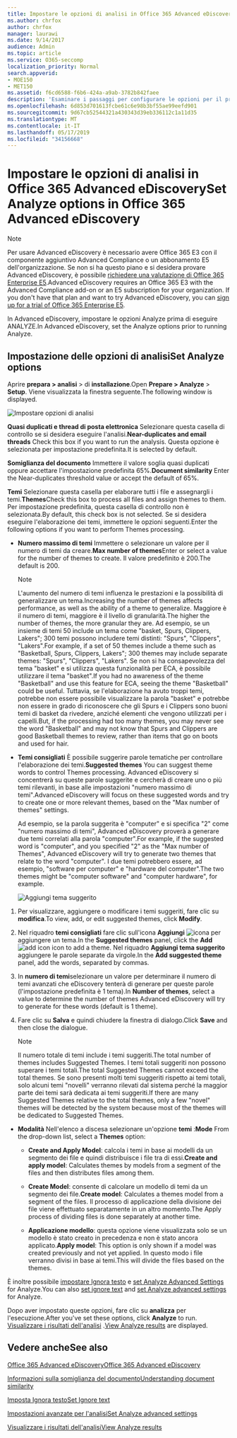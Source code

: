 ```yaml
---
title: Impostare le opzioni di analisi in Office 365 Advanced eDiscovery
ms.author: chrfox
author: chrfox
manager: laurawi
ms.date: 9/14/2017
audience: Admin
ms.topic: article
ms.service: O365-seccomp
localization_priority: Normal
search.appverid:
- MOE150
- MET150
ms.assetid: f6cd6588-f6b6-424a-a9ab-3782b842faee
description: 'Esaminare i passaggi per configurare le opzioni per il processo di analisi in Office 365 Advanced eDiscovery, inclusi i quasi duplicati, i thread di posta elettronica e i temi.  '
ms.openlocfilehash: 6d853d701613fcbe61c6e98b3bf55ae99eefd901
ms.sourcegitcommit: 9d67cb52544321a430343d39eb336112c1a11d35
ms.translationtype: MT
ms.contentlocale: it-IT
ms.lasthandoff: 05/17/2019
ms.locfileid: "34156668"
---
```

# <a name="set-analyze-options-in-office-365-advanced-ediscovery"></a><span data-ttu-id="78f1d-103">Impostare le opzioni di analisi in Office 365 Advanced eDiscovery</span><span class="sxs-lookup"><span data-stu-id="78f1d-103">Set Analyze options in Office 365 Advanced eDiscovery</span></span>

> [!NOTE]
> <span data-ttu-id="78f1d-p101">Per usare Advanced eDiscovery è necessario avere Office 365 E3 con il componente aggiuntivo Advanced Compliance o un abbonamento E5 dell'organizzazione. Se non si ha questo piano e si desidera provare Advanced eDiscovery, è possibile [richiedere una valutazione di Office 365 Enterprise E5](https://go.microsoft.com/fwlink/p/?LinkID=698279).</span><span class="sxs-lookup"><span data-stu-id="78f1d-p101">Advanced eDiscovery requires an Office 365 E3 with the Advanced Compliance add-on or an E5 subscription for your organization. If you don't have that plan and want to try Advanced eDiscovery, you can [sign up for a trial of Office 365 Enterprise E5](https://go.microsoft.com/fwlink/p/?LinkID=698279).</span></span> 
  
<span data-ttu-id="78f1d-106">In Advanced eDiscovery, impostare le opzioni Analyze prima di eseguire ANALYZE.</span><span class="sxs-lookup"><span data-stu-id="78f1d-106">In Advanced eDiscovery, set the Analyze options prior to running Analyze.</span></span>
  
## <a name="set-analyze-options"></a><span data-ttu-id="78f1d-107">Impostazione delle opzioni di analisi</span><span class="sxs-lookup"><span data-stu-id="78f1d-107">Set Analyze options</span></span>

<span data-ttu-id="78f1d-108">Aprire **prepara \> analisi** \> di **installazione**.</span><span class="sxs-lookup"><span data-stu-id="78f1d-108">Open **Prepare \> Analyze** \> **Setup**.</span></span> <span data-ttu-id="78f1d-109">Viene visualizzata la finestra seguente.</span><span class="sxs-lookup"><span data-stu-id="78f1d-109">The following window is displayed.</span></span>
  
![Impostare opzioni di analisi](media/c3ec7a92-8484-4812-b98c-aa3eb740e5b7.png)
  
 <span data-ttu-id="78f1d-111">**Quasi duplicati e thread di posta elettronica** Selezionare questa casella di controllo se si desidera eseguire l'analisi.</span><span class="sxs-lookup"><span data-stu-id="78f1d-111">**Near-duplicates and email threads** Check this box if you want to run the analysis.</span></span> <span data-ttu-id="78f1d-112">Questa opzione è selezionata per impostazione predefinita.</span><span class="sxs-lookup"><span data-stu-id="78f1d-112">It is selected by default.</span></span> 
  
 <span data-ttu-id="78f1d-113">**Somiglianza del documento** Immettere il valore soglia quasi duplicati oppure accettare l'impostazione predefinita 65%.</span><span class="sxs-lookup"><span data-stu-id="78f1d-113">**Document similarity** Enter the Near-duplicates threshold value or accept the default of 65%.</span></span> 
  
 <span data-ttu-id="78f1d-114">**Temi** Selezionare questa casella per elaborare tutti i file e assegnargli i temi.</span><span class="sxs-lookup"><span data-stu-id="78f1d-114">**Themes**Check this box to process all files and assign themes to them.</span></span> <span data-ttu-id="78f1d-115">Per impostazione predefinita, questa casella di controllo non è selezionata.</span><span class="sxs-lookup"><span data-stu-id="78f1d-115">By default, this check box is not selected.</span></span> <span data-ttu-id="78f1d-116">Se si desidera eseguire l'elaborazione dei temi, immettere le opzioni seguenti.</span><span class="sxs-lookup"><span data-stu-id="78f1d-116">Enter the following options if you want to perform Themes processing.</span></span>
  
- <span data-ttu-id="78f1d-117">**Numero massimo di temi** Immettere o selezionare un valore per il numero di temi da creare.</span><span class="sxs-lookup"><span data-stu-id="78f1d-117">**Max number of themes**Enter or select a value for the number of themes to create.</span></span> <span data-ttu-id="78f1d-118">Il valore predefinito è 200.</span><span class="sxs-lookup"><span data-stu-id="78f1d-118">The default is 200.</span></span> 
    
    > [!NOTE]
    > <span data-ttu-id="78f1d-119">L'aumento del numero di temi influenza le prestazioni e la possibilità di generalizzare un tema.</span><span class="sxs-lookup"><span data-stu-id="78f1d-119">Increasing the number of themes affects performance, as well as the ability of a theme to generalize.</span></span> <span data-ttu-id="78f1d-120">Maggiore è il numero di temi, maggiore è il livello di granularità.</span><span class="sxs-lookup"><span data-stu-id="78f1d-120">The higher the number of themes, the more granular they are.</span></span> <span data-ttu-id="78f1d-121">Ad esempio, se un insieme di temi 50 include un tema come "basket, Spurs, Clippers, Lakers"; 300 temi possono includere temi distinti: "Spurs", "Clippers", "Lakers".</span><span class="sxs-lookup"><span data-stu-id="78f1d-121">For example, if a set of 50 themes include a theme such as "Basketball, Spurs, Clippers, Lakers"; 300 themes may include separate themes: "Spurs", "Clippers", "Lakers".</span></span> <span data-ttu-id="78f1d-122">Se non si ha consapevolezza del tema "basket" e si utilizza questa funzionalità per ECA, è possibile utilizzare il tema "basket".</span><span class="sxs-lookup"><span data-stu-id="78f1d-122">If you had no awareness of the theme "Basketball" and use this feature for ECA, seeing the theme "Basketball" could be useful.</span></span> <span data-ttu-id="78f1d-123">Tuttavia, se l'elaborazione ha avuto troppi temi, potrebbe non essere possibile visualizzare la parola "basket" e potrebbe non essere in grado di riconoscere che gli Spurs e i Clippers sono buoni temi di basket da rivedere, anziché elementi che vengono utilizzati per i capelli.</span><span class="sxs-lookup"><span data-stu-id="78f1d-123">But, if the processing had too many themes, you may never see the word "Basketball" and may not know that Spurs and Clippers are good Basketball themes to review, rather than items that go on boots and used for hair.</span></span> 
  
- <span data-ttu-id="78f1d-124">**Temi consigliati** È possibile suggerire parole tematiche per controllare l'elaborazione dei temi.</span><span class="sxs-lookup"><span data-stu-id="78f1d-124">**Suggested themes** You can suggest theme words to control Themes processing.</span></span> <span data-ttu-id="78f1d-125">Advanced eDiscovery si concentrerà su queste parole suggerite e cercherà di creare uno o più temi rilevanti, in base alle impostazioni "numero massimo di temi".</span><span class="sxs-lookup"><span data-stu-id="78f1d-125">Advanced eDiscovery will focus on these suggested words and try to create one or more relevant themes, based on the "Max number of themes" settings.</span></span> 
    
    <span data-ttu-id="78f1d-126">Ad esempio, se la parola suggerita è "computer" e si specifica "2" come "numero massimo di temi", Advanced eDiscovery proverà a generare due temi correlati alla parola "computer".</span><span class="sxs-lookup"><span data-stu-id="78f1d-126">For example, if the suggested word is "computer", and you specified "2" as the "Max number of Themes", Advanced eDiscovery will try to generate two themes that relate to the word "computer".</span></span> <span data-ttu-id="78f1d-127">I due temi potrebbero essere, ad esempio, "software per computer" e "hardware del computer".</span><span class="sxs-lookup"><span data-stu-id="78f1d-127">The two themes might be "computer software" and "computer hardware", for example.</span></span> 
    
    ![Aggiungi tema suggerito](media/06e9ffd3-a76c-423b-b450-9e465eb9a02f.png)
  
1. <span data-ttu-id="78f1d-129">Per visualizzare, aggiungere o modificare i temi suggeriti, fare clic su **modifica**.</span><span class="sxs-lookup"><span data-stu-id="78f1d-129">To view, add, or edit suggested themes, click **Modify**.</span></span>
    
2. <span data-ttu-id="78f1d-130">Nel riquadro **temi consigliati** fare clic sull'icona **Aggiungi** ![icona](media/c2dd8b3a-5a22-412c-a7fa-143f5b2b5612.png) per aggiungere un tema.</span><span class="sxs-lookup"><span data-stu-id="78f1d-130">In the **Suggested themes** panel, click the **Add** ![add icon](media/c2dd8b3a-5a22-412c-a7fa-143f5b2b5612.png) icon to add a theme.</span></span> <span data-ttu-id="78f1d-131">Nel riquadro **Aggiungi tema suggerito** aggiungere le parole separate da virgole.</span><span class="sxs-lookup"><span data-stu-id="78f1d-131">In the **Add suggested theme** panel, add the words, separated by commas.</span></span> 
    
3. <span data-ttu-id="78f1d-132">In **numero di temi**selezionare un valore per determinare il numero di temi avanzati che eDiscovery tenterà di generare per queste parole (l'impostazione predefinita è 1 tema).</span><span class="sxs-lookup"><span data-stu-id="78f1d-132">In **Number of themes**, select a value to determine the number of themes Advanced eDiscovery will try to generate for these words (default is 1 theme).</span></span>
    
4. <span data-ttu-id="78f1d-133">Fare clic su **Salva** e quindi chiudere la finestra di dialogo.</span><span class="sxs-lookup"><span data-stu-id="78f1d-133">Click **Save** and then close the dialogue.</span></span> 
    
    > [!NOTE]
    > <span data-ttu-id="78f1d-134">Il numero totale di temi include i temi suggeriti.</span><span class="sxs-lookup"><span data-stu-id="78f1d-134">The total number of themes includes Suggested Themes.</span></span> <span data-ttu-id="78f1d-135">I temi totali suggeriti non possono superare i temi totali.</span><span class="sxs-lookup"><span data-stu-id="78f1d-135">The total Suggested Themes cannot exceed the total themes.</span></span> <span data-ttu-id="78f1d-136">Se sono presenti molti temi suggeriti rispetto ai temi totali, solo alcuni temi "novelli" verranno rilevati dal sistema perché la maggior parte dei temi sarà dedicata ai temi suggeriti.</span><span class="sxs-lookup"><span data-stu-id="78f1d-136">If there are many Suggested Themes relative to the total themes, only a few "novel" themes will be detected by the system because most of the themes will be dedicated to Suggested Themes.</span></span> 
  
- <span data-ttu-id="78f1d-137">**Modalità** Nell'elenco a discesa selezionare un'opzione **temi** :</span><span class="sxs-lookup"><span data-stu-id="78f1d-137">**Mode** From the drop-down list, select a **Themes** option:</span></span> 
    
  - <span data-ttu-id="78f1d-138">**Create and Apply Model**: calcola i temi in base ai modelli da un segmento dei file e quindi distribuisce i file tra di essi.</span><span class="sxs-lookup"><span data-stu-id="78f1d-138">**Create and apply model**: Calculates themes by models from a segment of the files and then distributes files among them.</span></span>
    
  - <span data-ttu-id="78f1d-139">**Create Model**: consente di calcolare un modello di temi da un segmento dei file.</span><span class="sxs-lookup"><span data-stu-id="78f1d-139">**Create model**: Calculates a themes model from a segment of the files.</span></span> <span data-ttu-id="78f1d-140">Il processo di applicazione della divisione dei file viene effettuato separatamente in un altro momento.</span><span class="sxs-lookup"><span data-stu-id="78f1d-140">The Apply process of dividing files is done separately at another time.</span></span>
    
  - <span data-ttu-id="78f1d-141">**Applicazione modello**: questa opzione viene visualizzata solo se un modello è stato creato in precedenza e non è stato ancora applicato.</span><span class="sxs-lookup"><span data-stu-id="78f1d-141">**Apply model**: This option is only shown if a model was created previously and not yet applied.</span></span> <span data-ttu-id="78f1d-142">In questo modo i file verranno divisi in base ai temi.</span><span class="sxs-lookup"><span data-stu-id="78f1d-142">This will divide the files based on the themes.</span></span>
    
<span data-ttu-id="78f1d-143">È inoltre possibile [impostare Ignora testo](set-ignore-text-in-advanced-ediscovery.md) e [set Analyze Advanced Settings](set-analyze-advanced-settings-in-advanced-ediscovery.md) for Analyze.</span><span class="sxs-lookup"><span data-stu-id="78f1d-143">You can also [set ignore text](set-ignore-text-in-advanced-ediscovery.md) and [set Analyze advanced settings](set-analyze-advanced-settings-in-advanced-ediscovery.md) for Analyze.</span></span> 
  
<span data-ttu-id="78f1d-144">Dopo aver impostato queste opzioni, fare clic su **analizza** per l'esecuzione.</span><span class="sxs-lookup"><span data-stu-id="78f1d-144">After you've set these options, click **Analyze** to run.</span></span> <span data-ttu-id="78f1d-145">[Visualizzare i risultati dell'analisi](view-analyze-results-in-advanced-ediscovery.md) .</span><span class="sxs-lookup"><span data-stu-id="78f1d-145">[View Analyze results](view-analyze-results-in-advanced-ediscovery.md) are displayed.</span></span> 
  
## <a name="see-also"></a><span data-ttu-id="78f1d-146">Vedere anche</span><span class="sxs-lookup"><span data-stu-id="78f1d-146">See also</span></span>

[<span data-ttu-id="78f1d-147">Office 365 Advanced eDiscovery</span><span class="sxs-lookup"><span data-stu-id="78f1d-147">Office 365 Advanced eDiscovery</span></span>](office-365-advanced-ediscovery.md)
  
[<span data-ttu-id="78f1d-148">Informazioni sulla somiglianza del documento</span><span class="sxs-lookup"><span data-stu-id="78f1d-148">Understanding document similarity</span></span>](understand-document-similarity-in-advanced-ediscovery.md)
  
[<span data-ttu-id="78f1d-149">Imposta Ignora testo</span><span class="sxs-lookup"><span data-stu-id="78f1d-149">Set Ignore text </span></span>](set-ignore-text-in-advanced-ediscovery.md)
  
[<span data-ttu-id="78f1d-150">Impostazioni avanzate per l'analisi</span><span class="sxs-lookup"><span data-stu-id="78f1d-150">Set Analyze advanced settings</span></span>](set-analyze-advanced-settings-in-advanced-ediscovery.md)
  
[<span data-ttu-id="78f1d-151">Visualizzare i risultati dell'analisi</span><span class="sxs-lookup"><span data-stu-id="78f1d-151">View Analyze results</span></span>](view-analyze-results-in-advanced-ediscovery.md)

